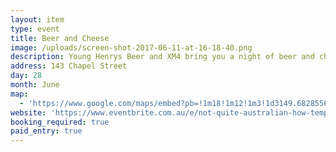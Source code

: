 ```yaml
---
layout: item
type: event
title: Beer and Cheese
image: /uploads/screen-shot-2017-06-11-at-16-18-40.png
description: Young Henrys Beer and XM4 bring you a night of beer and cheese.
address: 143 Chapel Street
day: 28
month: June
map:
  - 'https://www.google.com/maps/embed?pb=!1m18!1m12!1m3!1d3149.682855635329!2d144.98813771534338!3d-37.86771047974273!2m3!1f0!2f0!3f0!3m2!1i1024!2i768!4f13.1!3m3!1m2!1s0x6ad66844c743fd33%3A0x63b6a5e74001e0e0!2s143+Chapel+St%2C+St+Kilda+VIC+3182!5e0!3m2!1sen!2sau!4v1497162078908'
website: 'https://www.eventbrite.com.au/e/not-quite-australian-how-temporary-migration-is-changing-the-nation-tickets-33881038097'
booking_required: true
paid_entry: true
---
```



